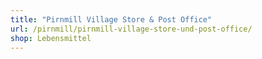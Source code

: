 ```yaml
---
title: "Pirnmill Village Store & Post Office"
url: /pirnmill/pirnmill-village-store-und-post-office/
shop: Lebensmittel
---
```

